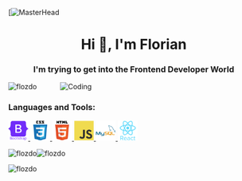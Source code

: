 [![MasterHead](https://user-images.githubusercontent.com/74038190/225813708-98b745f2-7d22-48cf-9150-083f1b00d6c9.gif)
<h1 align="center">Hi 👋, I'm Florian</h1>
<h3 align="center">I'm trying to get into the Frontend Developer World</h3>
<img align="right" alt="Coding" width="400" src="https://d585tldpucybw.cloudfront.net/sfimages/default-source/blogs/older-content/tdn/anger.gif?sfvrsn=c530f74e_1">

<p align="left"> <img src="https://komarev.com/ghpvc/?username=flozdo&label=Profile%20views&color=0e75b6&style=flat" alt="flozdo" /> </p>

<p align="left">
</p>

<h3 align="left">Languages and Tools:</h3>
<p align="left"> <a href="https://getbootstrap.com" target="_blank" rel="noreferrer"> <img src="https://raw.githubusercontent.com/devicons/devicon/master/icons/bootstrap/bootstrap-plain-wordmark.svg" alt="bootstrap" width="40" height="40"/> </a> <a href="https://www.w3schools.com/css/" target="_blank" rel="noreferrer"> <img src="https://raw.githubusercontent.com/devicons/devicon/master/icons/css3/css3-original-wordmark.svg" alt="css3" width="40" height="40"/> </a> <a href="https://www.w3.org/html/" target="_blank" rel="noreferrer"> <img src="https://raw.githubusercontent.com/devicons/devicon/master/icons/html5/html5-original-wordmark.svg" alt="html5" width="40" height="40"/> </a> <a href="https://developer.mozilla.org/en-US/docs/Web/JavaScript" target="_blank" rel="noreferrer"> <img src="https://raw.githubusercontent.com/devicons/devicon/master/icons/javascript/javascript-original.svg" alt="javascript" width="40" height="40"/> </a> <a href="https://www.mysql.com/" target="_blank" rel="noreferrer"> <img src="https://raw.githubusercontent.com/devicons/devicon/master/icons/mysql/mysql-original-wordmark.svg" alt="mysql" width="40" height="40"/> </a> <a href="https://reactjs.org/" target="_blank" rel="noreferrer"> <img src="https://raw.githubusercontent.com/devicons/devicon/master/icons/react/react-original-wordmark.svg" alt="react" width="40" height="40"/> </a> </p>

<p><img align="left" src="https://github-readme-stats.vercel.app/api/top-langs?username=flozdo&show_icons=true&theme=dark&locale=en&layout=compact" alt="flozdo" /></p>

<p>&nbsp;<img align="left" src="https://github-readme-stats.vercel.app/api?username=flozdo&show_icons=true&locale=en" alt="flozdo" /></p>

<p><img align="left" src="https://github-readme-streak-stats.herokuapp.com/?user=flozdo&" alt="flozdo" /></p>
